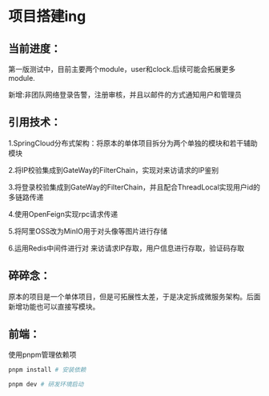 # 项目搭建ing

## 当前进度：

第一版测试中，目前主要两个module，user和clock.后续可能会拓展更多module.

新增:非团队网络登录告警，注册审核，并且以邮件的方式通知用户和管理员

## 引用技术：

1.SpringCloud分布式架构：将原本的单体项目拆分为两个单独的模块和若干辅助模块

2.将IP校验集成到GateWay的FilterChain，实现对来访请求的IP鉴别

3.将登录校验集成到GateWay的FilterChain，并且配合ThreadLocal实现用户id的多链路传递

4.使用OpenFeign实现rpc请求传递

5.将阿里OSS改为MinIO用于对头像等图片进行存储

6.运用Redis中间件进行对 来访请求IP存取，用户信息进行存取，验证码存取



## 碎碎念：

原本的项目是一个单体项目，但是可拓展性太差，于是决定拆成微服务架构。后面新增功能也可以直接写模块。



## 前端：

使用pnpm管理依赖项

```powershell
pnpm install # 安装依赖

pnpm dev # 研发环境启动
```





